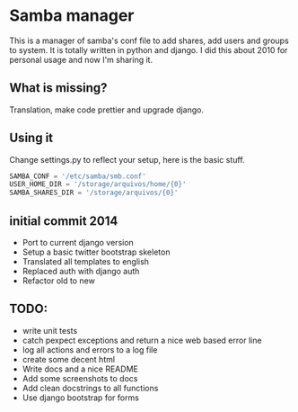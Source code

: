 # Samba manager
This is a manager of samba's conf file to add shares, add users and groups to system.
It is totally written in python and django.
I did this about 2010 for personal usage and now I'm sharing it.

## What is missing?
Translation, make code prettier and upgrade django.

## Using it
Change settings.py to reflect your setup, here is the basic stuff.

```python
SAMBA_CONF = '/etc/samba/smb.conf'
USER_HOME_DIR = '/storage/arquivos/home/{0}'
SAMBA_SHARES_DIR = '/storage/arquivos/{0}'
```

## initial commit 2014
* Port to current django version
* Setup a basic twitter bootstrap skeleton
* Translated all templates to english
* Replaced auth with django auth
* Refactor old to new

## TODO:

* write unit tests
* catch pexpect exceptions and return a nice web based error line
* log all actions and errors to a log file
* create some decent html
* Write docs and a nice README
* Add some screenshots to docs
* Add clean docstrings to all functions
* Use django bootstrap for forms